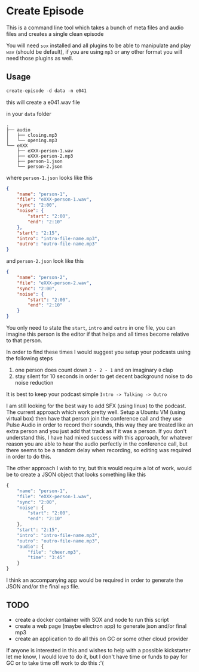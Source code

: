 # Create Episode

This is a command line tool which takes a bunch of meta files and audio files and creates a single clean episode

You will need `sox` installed and all plugins to be able to manipulate and play `wav` (should be default), if you are using `mp3` or any other format you will need those plugins as well.

## Usage

```js
create-episode -d data -n e041
```

this will create a e041.wav file

in your `data` folder

```text
.
├── audio
│   ├── closing.mp3
│   └── opening.mp3
└── eXXX
    ├── eXXX-person-1.wav
    ├── eXXX-person-2.mp3
    ├── person-1.json
    └── person-2.json
```

where `person-1.json` looks like this

```json
{
    "name": "person-1",
    "file": "eXXX-person-1.wav",
    "sync": "2:00",
    "noise": {
        "start": "2:00",
        "end": "2:10"
    },
    "start": "2:15",
    "intro": "intro-file-name.mp3",
    "outro": "outro-file-name.mp3"
}
```

and `person-2.json` look like this

```json
{
    "name": "person-2",
    "file": "eXXX-person-2.wav",
    "sync": "2:00",
    "noise": {
        "start": "2:00",
        "end": "2:10"
    }
}
```

You only need to state the `start`, `intro` and `outro` in one file, you can imagine this person is the editor if that helps and all times become relative to that person.

In order to find these times I would suggest you setup your podcasts using the following steps

1. one person does count down `3 - 2 - 1` and on imaginary `0` clap
2. stay silent for 10 seconds in order to get decent background noise to do noise reduction

It is best to keep your podcast simple `Intro -> Talking -> Outro`

I am still looking for the best way to add SFX (using linux) to the podcast. The current approach which work pretty well. Setup a Ubuntu VM (using virtual box) then have that person join the conference call and they use Pulse Audio in order to record their sounds, this way they are treated like an extra person and you just add that track as if it was a person. If you don't understand this, I have had mixed success with this approach, for whatever reason you are able to hear the audio perfectly in the conference call, but there seems to be a random delay when recording, so editing was required in order to do this.

The other approach I wish to try, but this would require a lot of work, would be to create a JSON object that looks something like this

```js
{
    "name": "person-1",
    "file": "eXXX-person-1.wav",
    "sync": "2:00",
    "noise": {
        "start": "2:00",
        "end": "2:10"
    },
    "start": "2:15",
    "intro": "intro-file-name.mp3",
    "outro": "outro-file-name.mp3",
    "audio": {
        "file": "cheer.mp3",
        "time": "3:45"
    }
}
```

I think an accompanying app would be required in order to generate the JSON and/or the final `mp3` file.


## TODO

* create a docker container with SOX and node to run this script
* create a web page (maybe electron app) to generate json and/or final mp3
* create an application to do all this on GC or some other cloud provider

If anyone is interested in this and wishes to help with a possible kickstarter let me know, I would love to do it, but I don't have time or funds to pay for GC or to take time off work to do this :'(
